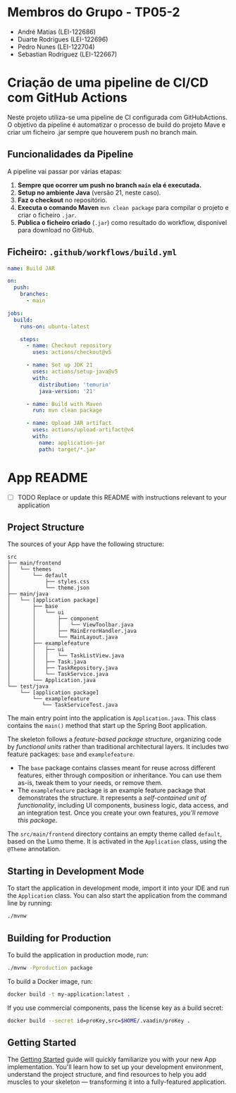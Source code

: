 # Membros do Grupo - TP05-2
- André Matias (LEI-122686)
- Duarte Rodrigues (LEI-122696)
- Pedro Nunes (LEI-122704)
- Sebastian Rodriguez (LEI-122667)

# Criação de uma pipeline de CI/CD com GitHub Actions

Neste projeto utiliza-se uma pipeline de CI configurada com GitHubActions.
O objetivo da pipeline é automatizar o processo de build do projeto Mave e criar um ficheiro .jar sempre que houverem push no branch main.

## Funcionalidades da Pipeline

A pipeline vai passar por várias etapas:

1. **Sempre que ocorrer um push no branch `main` ela é executada.** 
2. **Setup no ambiente Java** (versão 21, neste caso).  
3. **Faz o checkout** no repositório.  
4. **Executa o comando Maven** `mvn clean package` para compilar o projeto e criar o ficheiro `.jar`.  
5. **Publica o ficheiro criado** (`.jar`) como resultado do workflow, disponível para download no GitHub.

## Ficheiro: `.github/workflows/build.yml`

```yaml
name: Build JAR

on:
  push:
    branches:
      - main

jobs:
  build:
    runs-on: ubuntu-latest

    steps:
      - name: Checkout repository
        uses: actions/checkout@v5

      - name: Set up JDK 21
        uses: actions/setup-java@v5
        with:
          distribution: 'temurin'
          java-version: '21'

      - name: Build with Maven
        run: mvn clean package

      - name: Upload JAR artifact
        uses: actions/upload-artifact@v4
        with:
          name: application-jar
          path: target/*.jar
```
# App README

- [ ] TODO Replace or update this README with instructions relevant to your application

## Project Structure

The sources of your App have the following structure:

```
src
├── main/frontend
│   └── themes
│       └── default
│           ├── styles.css
│           └── theme.json
├── main/java
│   └── [application package]
│       ├── base
│       │   └── ui
│       │       ├── component
│       │       │   └── ViewToolbar.java
│       │       ├── MainErrorHandler.java
│       │       └── MainLayout.java
│       ├── examplefeature
│       │   ├── ui
│       │   │   └── TaskListView.java
│       │   ├── Task.java
│       │   ├── TaskRepository.java
│       │   └── TaskService.java                
│       └── Application.java       
└── test/java
    └── [application package]
        └── examplefeature
           └── TaskServiceTest.java                 
```

The main entry point into the application is `Application.java`. This class contains the `main()` method that start up 
the Spring Boot application.

The skeleton follows a *feature-based package structure*, organizing code by *functional units* rather than traditional 
architectural layers. It includes two feature packages: `base` and `examplefeature`.

* The `base` package contains classes meant for reuse across different features, either through composition or 
  inheritance. You can use them as-is, tweak them to your needs, or remove them.
* The `examplefeature` package is an example feature package that demonstrates the structure. It represents a 
  *self-contained unit of functionality*, including UI components, business logic, data access, and an integration test.
  Once you create your own features, *you'll remove this package*.

The `src/main/frontend` directory contains an empty theme called `default`, based on the Lumo theme. It is activated in
the `Application` class, using the `@Theme` annotation.

## Starting in Development Mode

To start the application in development mode, import it into your IDE and run the `Application` class. 
You can also start the application from the command line by running: 

```bash
./mvnw
```

## Building for Production

To build the application in production mode, run:

```bash
./mvnw -Pproduction package
```

To build a Docker image, run:

```bash
docker build -t my-application:latest .
```

If you use commercial components, pass the license key as a build secret:

```bash
docker build --secret id=proKey,src=$HOME/.vaadin/proKey .
```

## Getting Started

The [Getting Started](https://vaadin.com/docs/latest/getting-started) guide will quickly familiarize you with your new
App implementation. You'll learn how to set up your development environment, understand the project 
structure, and find resources to help you add muscles to your skeleton — transforming it into a fully-featured 
application.
